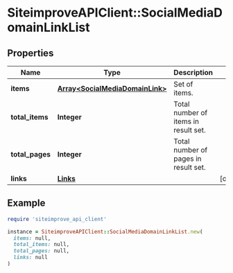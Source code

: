 # SiteimproveAPIClient::SocialMediaDomainLinkList

## Properties

| Name | Type | Description | Notes |
| ---- | ---- | ----------- | ----- |
| **items** | [**Array&lt;SocialMediaDomainLink&gt;**](SocialMediaDomainLink.md) | Set of items. |  |
| **total_items** | **Integer** | Total number of items in result set. |  |
| **total_pages** | **Integer** | Total number of pages in result set. |  |
| **links** | [**Links**](Links.md) |  | [optional] |

## Example

```ruby
require 'siteimprove_api_client'

instance = SiteimproveAPIClient::SocialMediaDomainLinkList.new(
  items: null,
  total_items: null,
  total_pages: null,
  links: null
)
```

